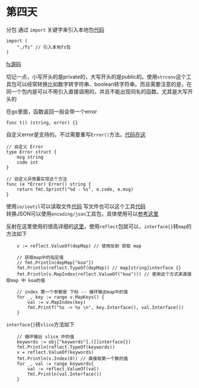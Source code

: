 # 第四天

分包 通过 `import` 关键字来引入本地包[代码](./Main.go)

```golang
import (
    "./fs" // 引入本地fs包
)
```
[fs源码](./fs/Fs.go)

切记一点，小写开头的是private的，大写开头的是public的。使用`strconv`这个工具包可以经常转换比如数字转字符串、boolean转字符串。而且需要注意的是，在同一个包内是可以不用引入直接调用的，并且不能出现同名的函数。尤其是大写开头的   

在go里面，函数返回一般会带一个error
```golang
func t() (string, error) {}
```

自定义error是支持的。不过需要重写`Error()`方法。[代码在这](./fs/Error.go)

```golang
// 自定义 Error
type Error struct {
	msg string
	code int
}

// 自定义异常要实现这个方法
func (e *Error) Error() string {
	return fmt.Sprintf("%d - %s", e.code, e.msg)
}
```

使用`io/ioutil`可以读取文件[代码](./fs/ReadFile.go) 写文件也可以这个工具[代码](./fs/WriteFile.go)    
转换JSON可以使用`encoding/json`工具包，具体使用可以[参考这里](./fs/FormatJSON.go)

反射在这里使用的很高详细的[这里](./Main.go)，使用`reflect`包就可以，`interface{}`转`map`的方法如下
```golang
	v := reflect.ValueOf(depMap) // 使用反射 获取 map

	// 获取map中的指定值
	// fmt.Println(depMap["koa"])
	fmt.Println(reflect.TypeOf(depMap)) // map[string]interface {}
	fmt.Println(v.MapIndex(reflect.ValueOf("koa"))) // 使用这个方式来直接取map 中 koa的值

	// index 第一个参数是 下标 -- 循环输出map中的值
	for _, key := range v.MapKeys() {
		val := v.MapIndex(key)
		fmt.Printf("%s -> %s \n", key.Interface(), val.Interface())
	}

```

`interface{}`转`slice`方法如下

```golang
	// 循环输出 slice 中的值
	keywords := obj["keywords"].([]interface{})
	fmt.Println(reflect.TypeOf(keywords))
	v = reflect.ValueOf(keywords)
	fmt.Println(v.Index(0)) // 直接取第一个数的值
	for _, val := range keywords{
		val := reflect.ValueOf(val)
		fmt.Println(val.Interface())
	}
```
